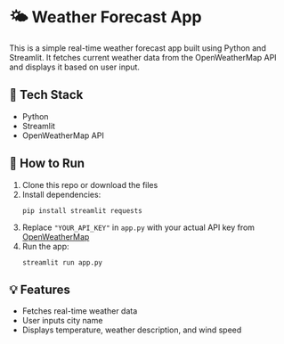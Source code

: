 
# 🌤️ Weather Forecast App

This is a simple real-time weather forecast app built using Python and Streamlit. It fetches current weather data from the OpenWeatherMap API and displays it based on user input.

## 🔧 Tech Stack
- Python
- Streamlit
- OpenWeatherMap API

## 🚀 How to Run
1. Clone this repo or download the files
2. Install dependencies:
   ```
   pip install streamlit requests
   ```
3. Replace `"YOUR_API_KEY"` in `app.py` with your actual API key from [OpenWeatherMap](https://openweathermap.org/api)
4. Run the app:
   ```
   streamlit run app.py
   ```

## 💡 Features
- Fetches real-time weather data
- User inputs city name
- Displays temperature, weather description, and wind speed
